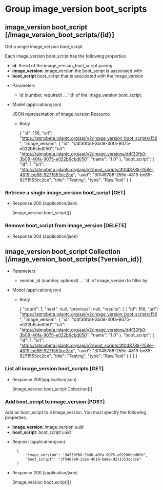 # Group image_version boot_scripts

## image_version boot_script [/image_version_boot_scripts/{id}]
Get a single image_version boot_script

Each image_version boot_script has the following properties

- **id**: the id of the image_version_boot_script pairing
- **image_version**: image_version the boot_script is associated with
- **boot_script** boot_script that is associated with the image_version

+ Parameters
  + id (number, required) ... 'id' of the image_version boot_script.

+ Model (application/json)

    JSON representation of image_version Resource

    + Body
    
        {
            "id": 156,
            "url": "https://atmobeta.iplantc.org/api/v2/image_version_boot_scripts/156",
            "image_version": {
                "id": "d4f30fb0-3b08-40fa-9075-e022b6cbd050",
                "url": "https://atmobeta.iplantc.org/api/v2/image_versions/d4f30fb0-3b08-40fa-9075-e022b6cbd050",
                "name": "1.0"
            },
            "boot_script": {
                "id": 1,
                "url": "https://atmobeta.iplantc.org/api/v2/boot_scripts/3f048788-258e-4819-be88-9271553cc2ce",
                "uuid": "3f048788-258e-4819-be88-9271553cc2ce",
                "title": "Testing",
                "type": "Raw Text"
            }
        }

### Retrieve a single image_version boot_script [GET]

+ Response 200 (application/json)

    [image_version boot_script][]

### Remove boot_script from image_version [DELETE]

  + Response 204 (application/json)

## image_version boot_script Collection [/image_version_boot_scripts{?version_id}]

+ Parameters
  + version_id (number, optional) ... 'id' of image_version to filter by

+ Model (application/json)

    + Body

        {
            "count": 1,
            "next": null,
            "previous": null,
            "results": [
                {
                    "id": 156,
                    "url": "https://atmobeta.iplantc.org/api/v2/image_version_boot_scripts/156",
                    "image_version": {
                        "id": "d4f30fb0-3b08-40fa-9075-e022b6cbd050",
                        "url": "https://atmobeta.iplantc.org/api/v2/image_versions/d4f30fb0-3b08-40fa-9075-e022b6cbd050",
                        "name": "1.0"
                    },
                    "boot_script": {
                        "id": 1,
                        "url": "https://atmobeta.iplantc.org/api/v2/boot_scripts/3f048788-258e-4819-be88-9271553cc2ce",
                        "uuid": "3f048788-258e-4819-be88-9271553cc2ce",
                        "title": "Testing",
                        "type": "Raw Text"
                    }
                }
            ]
        }

### List all image_version boot_scripts [GET]

+ Response 200(application/json)

    [image_version boot_script Collection][]


### Add boot_script to image_version [POST]
Add an boot_script to a image_version. You must specify the following properties:
- **image_version**: image_version uuid
- **boot_script**: boot_script uuid

+ Request (application/json)

        {
            "image_version": "d4f30fb0-3b08-40fa-9075-e022b6cbd050",
            "boot_script": "3f048788-258e-4819-be88-9271553cc2ce"
        }

+ Response 200 (application/json)

    [image_version boot_script][]
